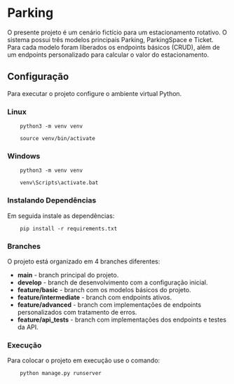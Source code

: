 # Parking

O presente projeto é um cenário fictício para um estacionamento rotativo. O sistema possui três modelos principais Parking, ParkingSpace e Ticket. Para cada modelo foram liberados os endpoints básicos (CRUD), além de um endpoints personalizado para calcular o valor do estacionamento.

## Configuração

Para executar o projeto configure o ambiente virtual Python. 

### Linux

~~~
    python3 -m venv venv
~~~
~~~
    source venv/bin/activate
~~~

### Windows

~~~
    python3 -m venv venv
~~~
~~~
    venv\Scripts\activate.bat
~~~

### Instalando Dependências

Em seguida instale as dependências:

~~~
    pip install -r requirements.txt
~~~

### Branches

O projeto está organizado em 4 branches diferentes:


- **main** - branch principal do projeto.
- **develop** - branch de desenvolvimento com a configuração inicial.
- **feature/basic** - branch com os modelos básicos do projeto.
- **feature/intermediate** - branch com endpoints ativos.
- **feature/advanced** - branch com implementações de endpoints personalizados com tratamento de erros.
- **feature/api_tests** - branch com implementações dos endpoints e testes da API.


### Execução

Para colocar o projeto em execução use o comando:

~~~
    python manage.py runserver
~~~